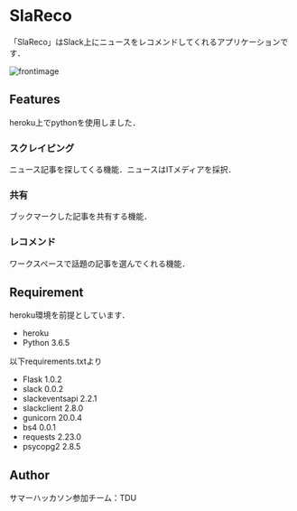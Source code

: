 # SlaReco

「SlaReco」はSlack上にニュースをレコメンドしてくれるアプリケーションです．

![frontimage](https://github.com/kouta0530/eventSlackBot/tree/master/materials/demo5.png)

## Features

heroku上でpythonを使用しました．

### スクレイピング
ニュース記事を探してくる機能．ニュースはITメディアを採択．
### 共有
ブックマークした記事を共有する機能．
### レコメンド
ワークスペースで話題の記事を選んでくれる機能．

## Requirement

heroku環境を前提としています．
* heroku
* Python 3.6.5

以下requirements.txtより
* Flask 1.0.2
* slack 0.0.2
* slackeventsapi 2.2.1
* slackclient 2.8.0
* gunicorn 20.0.4
* bs4 0.0.1
* requests 2.23.0
* psycopg2 2.8.5

## Author
サマーハッカソン参加チーム：TDU
